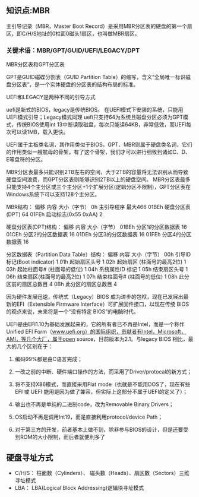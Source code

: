 知识点:MBR
---

主引导记录（MBR，Master Boot Record）是采用MBR分区表的硬盘的第一个扇区，即C/H/S地址的0柱面0磁头1扇区，也叫做MBR扇区。


### 关键术语：MBR/GPT/GUID/UEFI/LEGACY/DPT

MBR分区表和GPT分区表

GPT是GUID磁碟分割表（GUID Partition Table）的缩写，含义“全局唯一标识磁盘分区表”，是一个实体硬盘的分区表的结构布局的标准。

UEFI和LEGACY是两种不同的引导方式

uefi是新式的BIOS，legacy是传统BIOS。
在UEFI模式下安装的系统，只能用UEFI模式引导；Legacy模式同理
uefi只支持64为系统且磁盘分区必须为GPT模式，传统BIOS使用int 13中断读取磁盘，每次只能读64KB，非常低效，而UEFI每次可以读1MB，载入更快。

UEFI属于主板类名词，其作用类似于BIOS。GPT、MBR则属于硬盘类名词，它们的作用类似一艘航母的骨架，有了这个骨架，我们才可以进行细致到诸如C、D、E等盘符的分区。

MBR分区表最多只能识别2TB左右的空间，大于2TB的容量将无法识别从而导致硬盘空间浪费，而GPT分区表则能够识别2TB以上的硬盘空间。
MBR分区表最多只能支持4个主分区或三个主分区+1个扩展分区(逻辑分区不限制)，GPT分区表在Windows系统下可以支持128个主分区。

MBR结构：
偏移     内容                          大小（字节）
0h       主引导程序                    最大466
01BEh    硬盘分区表(DPT)               64
01FEh    启动标志(0x55 0xAA)           2


硬盘分区表(DPT)结构：
偏移     内容                          大小（字节）
01BEh    分区1的分区数据表             16
01CEh    分区2的分区数据表             16
01DEh    分区3的分区数据表             16
01FEh    分区4的分区数据表             16


分区数据表（Partition Data Table）结构：
偏移     内容                          大小（字节）
00h      引导ID标记(Boot indicator)    1
01h      起始扇区头号                  1
02h      起始扇区 (柱面号的最高2位)    1
03h      起始柱面号# (柱面号的低位)    1
04h      系统属性ID 标记               1
05h      结束扇区头号                  1
06h      结束扇区(柱面号的最高2位)     1
07h      结束柱面号# (柱面号的低位)    1
08h      此分区前的扇区总数目          4
0Bh      此分区的扇区总数目            4

因为硬件发展迅速，传统式（Legacy）BIOS 成为进步的包袱，现在已发展出最新的EFI（Extensible Firmware Interface）可扩展固件接口，以现在传统 BIOS 的观点来说，未来将是一个“没有特定 BIOS”的电脑时代。

UEFI是由EFI1.10为基础发展起来的，它的所有者已不再是Intel，而是一个称作Unified EFI Form（www.uefi.org）的国际组织，贡献者有Intel，Microsoft，AMI，等几个大厂，属于open source，目前版本为2.1。与legacy BIOS 相比，最大的几个区别在于：

1. 编码99%都是由C语言完成；

2. 一改之前的中断、硬件端口操作的方法，而采用了Driver/protocal的新方式；

3. 将不支持X86模式，而直接采用Flat mode（也就是不能用DOS了，现在有些 EFI 或 UEFI 能用是因为做了兼容，但实际上这部分不属于UEFI的定义了）；

4. 输出也不再是单纯的二进制code，改为Removable Binary Drivers；

5. OS启动不再是调用Int19，而是直接利用protocol/device Path；

6. 对于第三方的开发，前者基本上做不到，除非参与BIOS的设计，但是还要受到ROM的大小限制，而后者就便利多了

## 硬盘寻址方式

- C/H/S： 柱面数（Cylinders）、 磁头数（Heads）、扇区数（Sectors）三维寻址模式
- LBA：   LBA(Logical Block Addressing)逻辑块寻址模式

